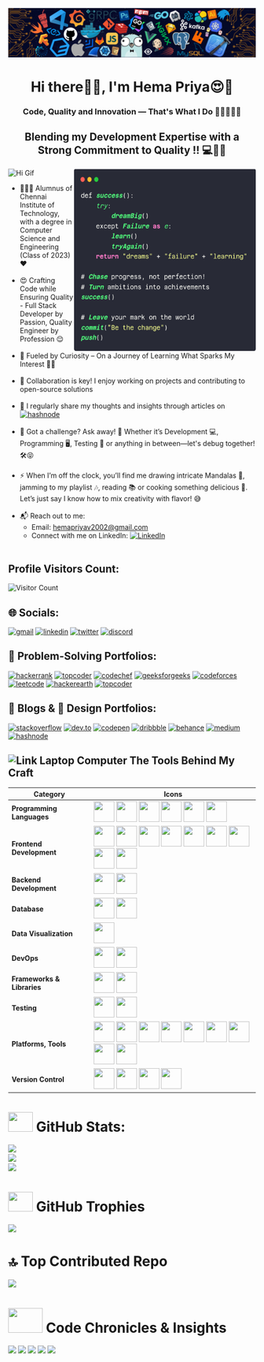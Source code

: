 <img src="banner.png">

<h1 align="center">Hi there👋🏻, I'm Hema Priya😍💙</h1>
<h3 align="center">Code, Quality and Innovation — That's What I Do 👩🏻‍💻💡🚀 </h3>
<h2 align="center">Blending my Development Expertise with a Strong Commitment to Quality !! 💻🔧✅ </h2>

<img src="code.png" align='right' width="370" height="370" alt="Code">
<img src="https://i.pinimg.com/originals/31/84/fd/3184fddee90fc94780ca6618c52713ca.gif" width="370" height="370" alt="Hi Gif">

- 👩🏻‍🎓  Alumnus of Chennai Institute of Technology, with a degree in Computer Science and Engineering (Class of 2023) ❤️<br><br>
- 😍 Crafting Code while Ensuring Quality - Full Stack Developer by Passion, Quality Engineer by Profession 😌 <br><br>
- 🌱 Fueled by Curiosity – On a Journey of Learning What Sparks My Interest 🤣🎉<br><br>
- 🤝 Collaboration is key! I enjoy working on projects and contributing to open-source solutions<br><br>
- 📝 I regularly share my thoughts and insights through articles on <a target="_blank" href="https://hashnode.com/@HemaPriya" style="display: inline-block;"><img src="https://cdn.hashnode.com/res/hashnode/image/upload/v1675531271955/ALEtNA1cM.png?auto=compress" alt="hashnode" width="110" height="17"/></a> <br><br>
- 💬 Got a challenge? Ask away! 💬 Whether it’s Development 💻, Programming 🖥️, Testing 🧪 or anything in between—let's debug together! 🛠️😝<br><br>
- ⚡ When I’m off the clock, you’ll find me drawing intricate Mandalas 🎨, jamming to my playlist 🎶, reading 📚 or cooking something delicious 🍳. Let’s just say I know how to mix creativity with flavor! 😅<br><br>
- 📬 Reach out to me:<br>
  - Email: hemapriyav2002@gmail.com<br>
  - Connect with me on LinkedIn: [![LinkedIn](https://img.shields.io/badge/LinkedIn-%230077B5.svg?logo=linkedin&logoColor=white)](https://linkedin.com/in/hema-priya-v-74926318b)<br><br>

## Profile Visitors Count: 
![Visitor Count](https://profile-counter.glitch.me/hema-priya-vadivel/count.svg)
<!-- [![](https://visitcount.itsvg.in/api?id=hema-priya-vadivel&icon=6&color=10)](https://visitcount.itsvg.in) --> 

## 🌐 Socials:
<a href="hemapriyav2002@gmail.com" target="_blank" style="display: inline-block;"><img src="https://img.shields.io/badge/Gmail-logo?style=for-the-badge&logo=gmail&logoColor=white&color=%23D14836" alt="gmail" /></a>
<a target="_blank" href="https://www.linkedin.com/in/hema-priya-v-74926318b" style="display: inline-block;"><img src="https://img.shields.io/badge/linkedin-logo?style=for-the-badge&logo=linkedin&logoColor=white&color=%230a77b6" alt="linkedin" /></a>
<a target="_blank" href="https://twitter.com/hema_priya_v" style="display: inline-block;"><img src="https://img.shields.io/badge/twitter-x?style=for-the-badge&logo=x&logoColor=white&color=%230f1419" alt="twitter" /></a>
<a target="_blank" href="https://discord.com/#8560" style="display: inline-block;"><img src="https://static.cdnlogo.com/logos/d/33/discord-wordmark.svg" alt="discord" width="100" height="25" /></a>

## 🧠 Problem-Solving Portfolios:
<a target="_blank" href="https://www.hackerrank.com/profile/hema_priya_v" style="display: inline-block;"><img src="https://user-images.githubusercontent.com/1194257/65596422-1cef2080-df97-11e9-9abb-a225204d1805.png" alt="hackerrank" width="110" height="30" /></a>
<a target="_blank" href="https://takeuforward.org/profile/hema_priya_v" style="display: inline-block;"><img src="https://static.takeuforward.org/content/tufplus_banner.webp" alt="topcoder" width="100" height="30" /></a>
<a target="_blank" href="https://www.codechef.com/users/hemapriya253" style="display: inline-block;"><img src="https://cdn.icon-icons.com/icons2/2530/PNG/512/codechef_button_icon_151902.png" alt="codechef" width="110" height="25" /></a>
<a target="_blank" href="https://www.geeksforgeeks.org/user/hemavidhya682/" style="display: inline-block;"><img src="https://upload.wikimedia.org/wikipedia/commons/4/43/GeeksforGeeks.svg" alt="geeksforgeeks" width="100" height="25" /></a>
<a target="_blank" href="https://codeforces.com/profile/hema_priya" style="display: inline-block;"><img src="https://upload.wikimedia.org/wikipedia/commons/b/b1/Codeforces_logo.svg" alt="codeforces" width="110" height="15" /></a>
<a target="_blank" href="https://leetcode.com/u/hemapriya25302" style="display: inline-block;"><img src="https://upload.wikimedia.org/wikipedia/commons/0/0a/LeetCode_Logo_black_with_text.svg" alt="leetcode" width="110" height="20" /></a>
<a target="_blank" href="https://www.hackerearth.com/@hema561/" style="display: inline-block;"><img src="https://media.hackerearth.com/blog/wp-content/uploads/2022/01/he-logo.svg" alt="hackerearth" width="100" height="18" /></a>
<a target="_blank" href="https://profiles.topcoder.com/hemapriya253" style="display: inline-block;"><img src="https://storage.googleapis.com/chrome-enterprise/img/pages/customers/casestudies/logos/top-coder.svg" alt="topcoder" width="100" height="25" /></a>

## 📝 Blogs & 🎨 Design Portfolios:
<a target="_blank" href="https://stackoverflow.com/users/hema-priya-v" style="display: inline-block;"><img src="https://img.shields.io/badge/stackoverflow-logo?style=for-the-badge&logo=stackoverflow&logoColor=white&color=%23cc0000" alt="stackoverflow" /></a>
<a target="_blank" href="https://dev.to/_programmer0_" style="display: inline-block;"><img src="https://img.shields.io/badge/dev-to?style=for-the-badge&logo=dev-to&logoColor=white&color=black" alt="dev.to" /></a>
<a target="_blank" href="https://www.codepen.io/_programmer0_" style="display: inline-block;"><img src="https://assets.codepen.io/t-1/codepen-logo.svg" alt="codepen" width="60" height="30" /></a>
<a target="_blank" href="https://www.dribbble.com/hemapriya253" style="display: inline-block;"><img src="https://img.shields.io/badge/dribbble-logo?style=for-the-badge&logo=dribbble&logoColor=white&color=%23ea64d9" alt="dribbble" /></a>
<a target="_blank" href="https://www.behance.net/hemavidhya" style="display: inline-block;"><img src="https://img.shields.io/badge/behance-logo?style=for-the-badge&logo=behance&logoColor=white&color=%230057ff" alt="behance" /></a>
<a target="_blank" href="https://medium.com/@hemavidhya682" style="display: inline-block;"><img src="https://img.shields.io/badge/medium-logo?style=for-the-badge&logo=medium&logoColor=white&color=black" alt="medium" /></a>
<a target="_blank" href="https://hashnode.com/@HemaPriya" style="display: inline-block;"><img src="https://cdn.hashnode.com/res/hashnode/image/upload/v1675531271955/ALEtNA1cM.png?auto=compress" alt="hashnode" width="110" height="20"/></a>

## <img src="https://media.tenor.com/KdkhCJ65m0sAAAAj/peach-goma-peach-and-goma.gif" width="50" height="35px" alt="Link Laptop Computer"> The Tools Behind My Craft

| **Category**               | **Icons**                                                                                             |
|----------------------------|------------------------------------------------------------------------------------------------------|
| **Programming Languages**   | <img src="https://skillicons.dev/icons?i=py" width="42" height="42"/> <img src="https://skillicons.dev/icons?i=java" width="42" height="42"/> <img src="https://skillicons.dev/icons?i=c" width="42" height="42"/> <img src="https://skillicons.dev/icons?i=js" width="42" height="42"/> <img src="https://skillicons.dev/icons?i=ts" width="42" height="42"/> <img src="https://skillicons.dev/icons?i=go" width="42" height="42"/> |
| **Frontend Development**    | <img src="https://skillicons.dev/icons?i=html" width="42" height="42"/> <img src="https://skillicons.dev/icons?i=css" width="42" height="42"/> <img src="https://skillicons.dev/icons?i=sass" width="42" height="42"/> <img src="https://skillicons.dev/icons?i=tailwindcss" width="42" height="42"/> <img src="https://skillicons.dev/icons?i=bootstrap" width="42" height="42"/> <img src="https://skillicons.dev/icons?i=jquery" width="42" height="42"/> <img src="https://skillicons.dev/icons?i=react" width="42" height="42"/> <img src="https://skillicons.dev/icons?i=angular" width="42" height="42"/> <img src="https://logosandtypes.com/wp-content/uploads/2024/01/angular.svg" width="42" height="42"/> |
| **Backend Development**     | <img src="https://skillicons.dev/icons?i=nodejs" width="42" height="42"/> <img src="https://skillicons.dev/icons?i=expressjs" width="42" height="42"/> |
| **Database**                | <img src="https://skillicons.dev/icons?i=mongodb" width="42" height="42"/> <img src="https://skillicons.dev/icons?i=mysql" width="42" height="42"/> |
| **Data Visualization**      | <img src="https://skillicons.dev/icons?i=grafana" width="42" height="42"/> |
| **DevOps**                  | <img src="https://skillicons.dev/icons?i=googlecloud" width="42" height="42"/> <img src="https://skillicons.dev/icons?i=kubernetes" width="42" height="42"/> |
| **Frameworks & Libraries**  | <img src="https://skillicons.dev/icons?i=flask" width="42" height="42"/> <img src="https://upload.wikimedia.org/wikipedia/commons/9/96/Socket-io.svg" width="42" height="42"/> |
| **Testing**                 | <img src="https://skillicons.dev/icons?i=selenium" width="42" height="42"/> <img src="https://upload.wikimedia.org/wikipedia/commons/b/ba/Pytest_logo.svg" width="42" height="42"/> |
| **Platforms, Tools**        | <img src="https://skillicons.dev/icons?i=figma" width="42" height="42"/> <img src="https://upload.wikimedia.org/wikipedia/commons/c/c2/Adobe_XD_CC_icon.svg" width="42" height="42"/> <img src="https://skillicons.dev/icons?i=postman" width="42" height="42"/> <img src="https://skillicons.dev/icons?i=pycharm" width="42" height="42"/> <img src="https://skillicons.dev/icons?i=vscode" width="42" height="42"/> <img src="https://upload.wikimedia.org/wikipedia/commons/c/cf/New_Power_BI_Logo.svg" width="42" height="42"/> <img src="https://skillicons.dev/icons?i=wordpress" width="42" height="42"/> <img src="https://skillicons.dev/icons?i=windows" width="42" height="42"/> <img src="https://skillicons.dev/icons?i=apple" width="42" height="42"/> |
| **Version Control**         | <img src="https://www.vectorlogo.zone/logos/git-scm/git-scm-icon.svg" width="42" height="42"/> <img src="https://github.com/rdimascio/icons/blob/master/icons/github.svg" width="42" height="42"/> <img src="https://github.com/rdimascio/icons/blob/master/icons/bitbucket.svg" width="42" height="42"/> <img src="https://upload.wikimedia.org/wikipedia/commons/8/8a/Jira_Logo.svg" width="42" height="42"/> |


# <img src='https://media1.giphy.com/media/ww9Z3l8wl4szKyRIro/giphy.gif?cid=6c09b9520fbeh3st3881aensbfaaw9cvqfnfblovomtx4q8g&ep=v1_gifs_search&rid=giphy.gif&ct=g' width="50" height="40px"> GitHub Stats:
![](https://github-readme-stats.vercel.app/api?username=hema-priya-vadivel&theme=radical&hide_border=false&include_all_commits=true&count_private=true)<br/>
![](https://github-readme-streak-stats.herokuapp.com/?user=hema-priya-vadivel&theme=radical&hide_border=false)<br/>
![](https://github-readme-stats.vercel.app/api/top-langs/?username=hema-priya-vadivel&theme=radical&hide_border=false&include_all_commits=true&count_private=true&layout=compact)

# <img src='https://i.gifer.com/6x6G.gif' width="50" height="40px"> GitHub Trophies
![](https://github-profile-trophy.vercel.app/?username=hema-priya-vadivel&theme=radical&no-frame=false&no-bg=false&margin-w=4)

# 🔝 Top Contributed Repo
![](https://github-contributor-stats.vercel.app/api?username=hema-priya-vadivel&limit=5&theme=dark&combine_all_yearly_contributions=true)

# <img src="https://content.presentermedia.com/files/animsp/00006000/6550/pie_chart_stick_figure_runner_lg_wm.gif" width="70" height="50px"> Code Chronicles & Insights
![](http://github-profile-summary-cards.vercel.app/api/cards/profile-details?username=hema-priya-vadivel&theme=algolia)
![](http://github-profile-summary-cards.vercel.app/api/cards/repos-per-language?username=hema-priya-vadivel&theme=algolia) ![](http://github-profile-summary-cards.vercel.app/api/cards/most-commit-language?username=gtarafdar&theme=algolia)
![](http://github-profile-summary-cards.vercel.app/api/cards/stats?username=hema-priya-vadivel&theme=algolia) ![](http://github-profile-summary-cards.vercel.app/api/cards/productive-time?username=gtarafdar&theme=algolia&utcOffset=8)  


